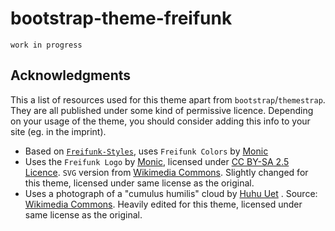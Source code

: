 # bootstrap-theme-freifunk

`work in progress`

## Acknowledgments

This a list of resources used for this theme apart from `bootstrap`/`themestrap`. 
They are all published under some kind of permissive licence. 
Depending on your usage of the theme, you should consider adding this info to your site (eg. in the imprint).

- Based on [`Freifunk-Styles`](http://wiki.freifunk.net/Freifunk-Styles), uses `Freifunk Colors` by [Monic](http://wiki.freifunk.net/Benutzer:Monic)
- Uses the `Freifunk Logo` by [Monic](http://wiki.freifunk.net/Benutzer:Monic), licensed under [CC BY-SA 2.5 Licence](http://creativecommons.org/licenses/by-sa/2.5/). `SVG` version from [Wikimedia Commons](https://commons.wikimedia.org/wiki/File:Freifunk.net.svg). Slightly changed for this theme, licensed under same license as the original.
- Uses a photograph of a "cumulus humilis" cloud by [Huhu Uet](https://commons.wikimedia.org/wiki/User:Huhu_Uet) . Source: [Wikimedia Commons][cumulus]. Heavily edited for this theme, licensed under same license as the original.


[cumulus]: https://commons.wikimedia.org/wiki/File:Schäfchenwolke_(Cumulus_humilis)_01.jpg